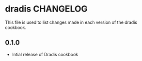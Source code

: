 dradis CHANGELOG
=================

This file is used to list changes made in each version of the dradis cookbook.

0.1.0
-----
- Intial release of Dradis cookbook
